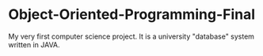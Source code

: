 # Object-Oriented-Programming-Final
My very first computer science project. It is a university "database" system written in JAVA.
